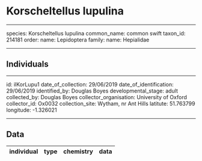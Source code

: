 # Korscheltellus lupulina

---
species: Korscheltellus lupulina
common_name: common swift
taxon_id: 214181
order:
  name: Lepidoptera
family:
  name: Hepialidae

---

## Individuals

---
id: ilKorLupu1
date_of_collection: 29/06/2019
date_of_identification: 29/06/2019
identified_by: Douglas Boyes
developmental_stage: adult
collected_by: Douglas Boyes
collector_organisation: University of Oxford
collector_id: Ox0032
collection_site: Wytham, nr Ant Hills
latitute: 51.763799
longitude: -1.326021

---

## Data

| individual | type       | chemistry      | data |
| ---------- | ---------- | -------------- | ---- |

